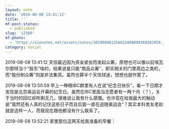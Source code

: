 ```yaml
---
layout: note
date: '2019-08-08 13:41:12'
title: ''
mf-post-status:
  - published
slug: '12560'
mf-photo:
  - 'https://xienotes.net/assets/notes/201908081256022408899360382959.jpg'
category: social
---
```

2019-08-08 13:41:12 天信最近因为资金紧张而发起众筹，原想也可以像以前埃瓦尔那样当个“股东”啥的，结果说是只能“商品众筹”，即买相关的门票周边之类的，而“股份制众筹”则是非法集资。虽然也算半个天信球迷，想想也就作罢了。

2019-08-08 13:50:59 早上一睁眼IBC群里有人在说“纪念日快乐”，看一下日期才发现是北京奥运会开幕的纪念日。虽然在IBC里面当志愿者有一两个月（？），关于当时的回忆却所剩无几，很难说让我有什么感慨。也许现在给我最大的触动是“竟然还有人真的记住这些日子而且后面一直在追随奥运会”？其实本科舍友老赵就是这样一人，而我现在跟他都没有什么联系了。

2019-08-08 13:52:21 家里那位这两天给我准备的早餐：